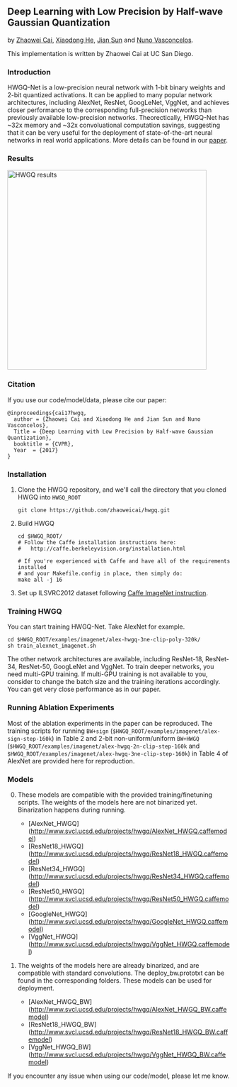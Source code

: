 ## Deep Learning with Low Precision by Half-wave Gaussian Quantization

by [Zhaowei Cai](https://sites.google.com/site/zhaoweicai1989/), [Xiaodong He](https://www.microsoft.com/en-us/research/people/xiaohe/?from=http%3A%2F%2Fresearch.microsoft.com%2F~xiaohe), [Jian Sun](http://www.jiansun.org/) and [Nuno Vasconcelos](http://www.svcl.ucsd.edu/~nuno/).

This implementation is written by Zhaowei Cai at UC San Diego.

### Introduction

HWGQ-Net is a low-precision neural network with 1-bit binary weights and 2-bit quantized activations. It can be applied to many popular network architectures, including AlexNet, ResNet, GoogLeNet, VggNet, and achieves closer performance to the corresponding full-precision networks than previously available low-precision networks. Theorectically, HWGQ-Net has ~32x memory and ~32x convoluational computation savings, suggesting that it can be very useful for the deployment of state-of-the-art neural networks in real world applications. More details can be found in our [paper](https://arxiv.org/abs/1702.00953).

### Results

<p align="left">
<img src="http://www.svcl.ucsd.edu/projects/hwgq/hwgq_results.png" alt="HWGQ results" width="450px">
</p>

### Citation

If you use our code/model/data, please cite our paper:

    @inproceedings{cai17hwgq,
      author = {Zhaowei Cai and Xiaodong He and Jian Sun and Nuno Vasconcelos},
      Title = {Deep Learning with Low Precision by Half-wave Gaussian Quantization},
      booktitle = {CVPR},
      Year  = {2017}
    }

### Installation

1. Clone the HWGQ repository, and we'll call the directory that you cloned HWGQ into `HWGQ_ROOT`
    ```Shell
    git clone https://github.com/zhaoweicai/hwgq.git
    ```
  
2. Build HWGQ
    ```Shell
    cd $HWGQ_ROOT/
    # Follow the Caffe installation instructions here:
    #   http://caffe.berkeleyvision.org/installation.html

    # If you're experienced with Caffe and have all of the requirements installed
    # and your Makefile.config in place, then simply do:
    make all -j 16
    ```

3. Set up ILSVRC2012 dataset following [Caffe ImageNet instruction](https://github.com/BVLC/caffe/tree/master/examples/imagenet).

### Training HWGQ

You can start training HWGQ-Net. Take AlexNet for example. 
```Shell
cd $HWGQ_ROOT/examples/imagenet/alex-hwgq-3ne-clip-poly-320k/
sh train_alexnet_imagenet.sh
```
    
The other network architectures are available, including ResNet-18, ResNet-34, ResNet-50, GoogLeNet and VggNet. To train deeper networks, you need multi-GPU training. If multi-GPU training is not available to you, consider to change the batch size and the training iterations accordingly. You can get very close performance as in our paper.

### Running Ablation Experiments

Most of the ablation experiments in the paper can be reproduced. The training scripts for running `BW+sign` (`$HWGQ_ROOT/examples/imagenet/alex-sign-step-160k`) in Table 2 and 2-bit non-uniform/uniform `BW+HWGQ` (`$HWGQ_ROOT/examples/imagenet/alex-hwgq-2n-clip-step-160k` and `$HWGQ_ROOT/examples/imagenet/alex-hwgq-3ne-clip-step-160k`) in Table 4 of AlexNet are provided here for reproduction. 

### Models

0. These models are compatible with the provided training/finetuning scripts. The weights of the models here are not binarized yet. Binarization happens during running.
	- [AlexNet_HWGQ] (http://www.svcl.ucsd.edu/projects/hwgq/AlexNet_HWGQ.caffemodel)
	- [ResNet18_HWGQ] (http://www.svcl.ucsd.edu/projects/hwgq/ResNet18_HWGQ.caffemodel)
	- [ResNet34_HWGQ] (http://www.svcl.ucsd.edu/projects/hwgq/ResNet34_HWGQ.caffemodel)
	- [ResNet50_HWGQ] (http://www.svcl.ucsd.edu/projects/hwgq/ResNet50_HWGQ.caffemodel)
	- [GoogleNet_HWGQ] (http://www.svcl.ucsd.edu/projects/hwgq/GoogleNet_HWGQ.caffemodel)
	- [VggNet_HWGQ] (http://www.svcl.ucsd.edu/projects/hwgq/VggNet_HWGQ.caffemodel)

0. The weights of the models here are already binarized, and are compatible with standard convolutions. The deploy_bw.prototxt can be found in the corresponding folders. These models can be used for deployment.
	- [AlexNet_HWGQ_BW] (http://www.svcl.ucsd.edu/projects/hwgq/AlexNet_HWGQ_BW.caffemodel)
	- [ResNet18_HWGQ_BW] (http://www.svcl.ucsd.edu/projects/hwgq/ResNet18_HWGQ_BW.caffemodel)
	- [VggNet_HWGQ_BW] (http://www.svcl.ucsd.edu/projects/hwgq/VggNet_HWGQ_BW.caffemodel)

If you encounter any issue when using our code/model, please let me know.
